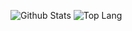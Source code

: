 ![Github Stats](https://github-status.msdnicrosoft.cn/api?username=MSDNicrosoft&show_icons=true&hide_border=true&include_all_commits=true)
![Top Lang](https://github-status.msdnicrosoft.cn/api/top-langs/?username=MSDNicrosoft&layout=compact&hide_border=true&hide=javascript,css,ejs,stylus)
